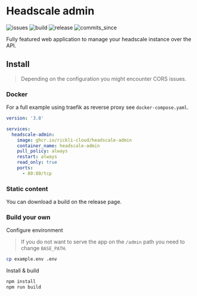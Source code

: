 # Headscale admin

![issues](https://img.shields.io/github/issues/rickli-cloud/headscale-admin)
![build](https://img.shields.io/github/actions/workflow/status/rickli-cloud/headscale-admin/check.yml)
![release](https://img.shields.io/github/v/release/rickli-cloud/headscale-admin)
![commits_since](https://img.shields.io/github/commits-since/rickli-cloud/headscale-admin/latest)

Fully featured web application to manage your headscale instance over the API.

## Install

> Depending on the configuration you might encounter CORS issues.

### Docker

For a full example using traefik as reverse proxy see `docker-compose.yaml`.

```yaml
version: '3.8'

services:
  headscale-admin:
    image: ghcr.io/rickli-cloud/headscale-admin
    container_name: headscale-admin
    pull_policy: always
    restart: always
    read_only: true
    ports:
      - 80:80/tcp
```

### Static content

You can download a build on the release page.

### Build your own

Configure environment

> If you do not want to serve the app on the `/admin` path you need to change `BASE_PATH`.

```sh
cp example.env .env
```

Install & build

```sh
npm install
npm run build
```
